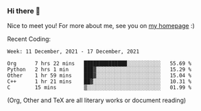 ### Hi there 👋

Nice to meet you! For more about me, see you on [my homepage](https://jiayipan.me) :)


Recent Coding:
<!--START_SECTION:waka-->
```text
Week: 11 December, 2021 - 17 December, 2021

Org      7 hrs 22 mins   ██████████████░░░░░░░░░░░   55.69 % 
Python   2 hrs 1 min     ███▓░░░░░░░░░░░░░░░░░░░░░   15.29 % 
Other    1 hr 59 mins    ███▓░░░░░░░░░░░░░░░░░░░░░   15.04 % 
C++      1 hr 21 mins    ██▓░░░░░░░░░░░░░░░░░░░░░░   10.31 % 
C        15 mins         ▒░░░░░░░░░░░░░░░░░░░░░░░░   01.99 % 
```
<!--END_SECTION:waka-->
(Org, Other and TeX are all literary works or document reading)

